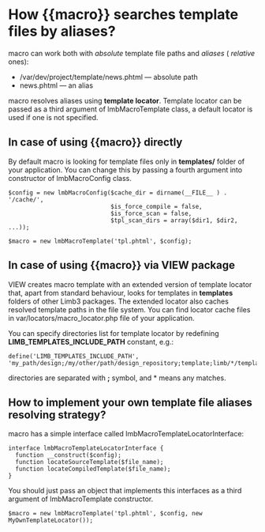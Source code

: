 # How {{macro}} searches template files by aliases?
macro can work both with *absolute* template file paths and *aliases* ( *relative* ones):

* /var/dev/project/template/news.phtml — absolute path
* news.phtml — an alias

macro resolves aliases using **template locator**. Template locator can be passed as a third argument of lmbMacroTemplate class, a default locator is used if one is not specified.

## In case of using {{macro}} directly
By default macro is looking for template files only in **templates/** folder of your application. You can change this by passing a fourth argument into constructor of lmbMacroConfig class.

    $config = new lmbMacroConfig($cache_dir = dirname(__FILE__ ) . '/cache/',
                                 $is_force_compile = false,
                                 $is_force_scan = false,
                                 $tpl_scan_dirs = array($dir1, $dir2, ...));
     
    $macro = new lmbMacroTemplate('tpl.phtml', $config);

## In case of using {{macro}} via VIEW package
VIEW creates macro template with an extended version of template locator that, apart from standard behaviour, looks for templates in **templates** folders of other Limb3 packages. The extended locator also caches resolved template paths in the file system. You can find locator cache files in var/locators/macro_locator.php file of your application.

You can specify directories list for template locator by redefining **LIMB_TEMPLATES_INCLUDE_PATH** constant, e.g.:

    define('LIMB_TEMPLATES_INCLUDE_PATH', 'my_path/design;/my/other/path/design_repository;template;limb/*/template');

directories are separated with **;** symbol, and * means any matches.

## How to implement your own template file aliases resolving strategy?
macro has a simple interface called lmbMacroTemplateLocatorInterface:

    interface lmbMacroTemplateLocatorInterface {
      function __construct($config);
      function locateSourceTemplate($file_name);
      function locateCompiledTemplate($file_name);
    }

You should just pass an object that implements this interfaces as a third argument of lmbMacroTemplate constructor.

    $macro = new lmbMacroTemplate('tpl.phtml', $config, new MyOwnTemplateLocator());

